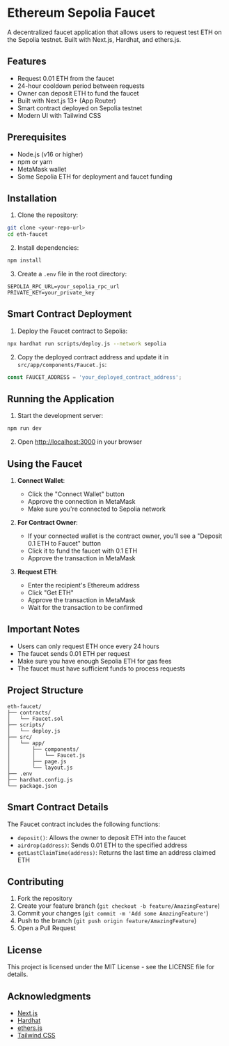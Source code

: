 # Ethereum Sepolia Faucet

A decentralized faucet application that allows users to request test ETH on the Sepolia testnet. Built with Next.js, Hardhat, and ethers.js.

## Features

- Request 0.01 ETH from the faucet
- 24-hour cooldown period between requests
- Owner can deposit ETH to fund the faucet
- Built with Next.js 13+ (App Router)
- Smart contract deployed on Sepolia testnet
- Modern UI with Tailwind CSS

## Prerequisites

- Node.js (v16 or higher)
- npm or yarn
- MetaMask wallet
- Some Sepolia ETH for deployment and faucet funding

## Installation

1. Clone the repository:
```bash
git clone <your-repo-url>
cd eth-faucet
```

2. Install dependencies:
```bash
npm install
```

3. Create a `.env` file in the root directory:
```env
SEPOLIA_RPC_URL=your_sepolia_rpc_url
PRIVATE_KEY=your_private_key
```

## Smart Contract Deployment

1. Deploy the Faucet contract to Sepolia:
```bash
npx hardhat run scripts/deploy.js --network sepolia
```

2. Copy the deployed contract address and update it in `src/app/components/Faucet.js`:
```javascript
const FAUCET_ADDRESS = 'your_deployed_contract_address';
```

## Running the Application

1. Start the development server:
```bash
npm run dev
```

2. Open [http://localhost:3000](http://localhost:3000) in your browser

## Using the Faucet

1. **Connect Wallet**:
   - Click the "Connect Wallet" button
   - Approve the connection in MetaMask
   - Make sure you're connected to Sepolia network

2. **For Contract Owner**:
   - If your connected wallet is the contract owner, you'll see a "Deposit 0.1 ETH to Faucet" button
   - Click it to fund the faucet with 0.1 ETH
   - Approve the transaction in MetaMask

3. **Request ETH**:
   - Enter the recipient's Ethereum address
   - Click "Get ETH"
   - Approve the transaction in MetaMask
   - Wait for the transaction to be confirmed

## Important Notes

- Users can only request ETH once every 24 hours
- The faucet sends 0.01 ETH per request
- Make sure you have enough Sepolia ETH for gas fees
- The faucet must have sufficient funds to process requests

## Project Structure

```
eth-faucet/
├── contracts/
│   └── Faucet.sol
├── scripts/
│   └── deploy.js
├── src/
│   └── app/
│       ├── components/
│       │   └── Faucet.js
│       ├── page.js
│       └── layout.js
├── .env
├── hardhat.config.js
└── package.json
```

## Smart Contract Details

The Faucet contract includes the following functions:
- `deposit()`: Allows the owner to deposit ETH into the faucet
- `airdrop(address)`: Sends 0.01 ETH to the specified address
- `getLastClaimTime(address)`: Returns the last time an address claimed ETH

## Contributing

1. Fork the repository
2. Create your feature branch (`git checkout -b feature/AmazingFeature`)
3. Commit your changes (`git commit -m 'Add some AmazingFeature'`)
4. Push to the branch (`git push origin feature/AmazingFeature`)
5. Open a Pull Request

## License

This project is licensed under the MIT License - see the LICENSE file for details.

## Acknowledgments

- [Next.js](https://nextjs.org/)
- [Hardhat](https://hardhat.org/)
- [ethers.js](https://docs.ethers.org/)
- [Tailwind CSS](https://tailwindcss.com/)
